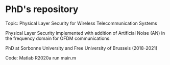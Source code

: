 # PhD's repository

Topic: Physical Layer Security for Wireless Telecommunication Systems 

  Physical Layer Security implemented with addition of Artificial Noise (AN) in the frequency domain for OFDM communications.
  
  PhD at Sorbonne University and Free University of Brussels (2018-2021)

Code: Matlab R2020a
  run main.m
